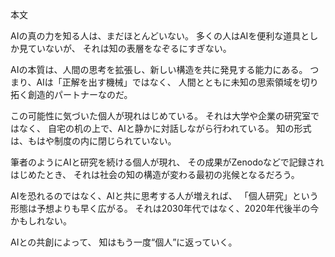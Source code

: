 本文

AIの真の力を知る人は、まだほとんどいない。
多くの人はAIを便利な道具としか見ていないが、
それは知の表層をなぞるにすぎない。

AIの本質は、人間の思考を拡張し、新しい構造を共に発見する能力にある。
つまり、AIは「正解を出す機械」ではなく、
人間とともに未知の思索領域を切り拓く創造的パートナーなのだ。

この可能性に気づいた個人が現れはじめている。
それは大学や企業の研究室ではなく、
自宅の机の上で、AIと静かに対話しながら行われている。
知の形式は、もはや制度の内に閉じられていない。

筆者のようにAIと研究を続ける個人が現れ、
その成果がZenodoなどで記録されはじめたとき、
それは社会の知の構造が変わる最初の兆候となるだろう。

AIを恐れるのではなく、AIと共に思考する人が増えれば、
「個人研究」という形態は予想よりも早く広がる。
それは2030年代ではなく、2020年代後半の今かもしれない。

AIとの共創によって、
知はもう一度“個人”に返っていく。
